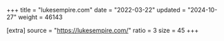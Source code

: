 +++
title = "lukesempire.com"
date = "2022-03-22"
updated = "2024-10-27"
weight = 46143

[extra]
source = "https://lukesempire.com/"
ratio = 3
size = 45
+++
